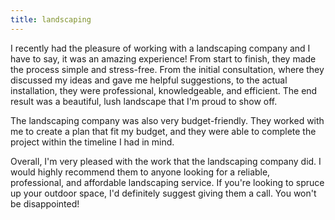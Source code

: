 ```yaml
---
title: landscaping
---
```


I recently had the pleasure of working with a landscaping company and I have to say, it was an amazing experience! From start to finish, they made the process simple and stress-free. From the initial consultation, where they discussed my ideas and gave me helpful suggestions, to the actual installation, they were professional, knowledgeable, and efficient. The end result was a beautiful, lush landscape that I'm proud to show off.

The landscaping company was also very budget-friendly. They worked with me to create a plan that fit my budget, and they were able to complete the project within the timeline I had in mind.

Overall, I'm very pleased with the work that the landscaping company did. I would highly recommend them to anyone looking for a reliable, professional, and affordable landscaping service. If you're looking to spruce up your outdoor space, I'd definitely suggest giving them a call. You won't be disappointed!
